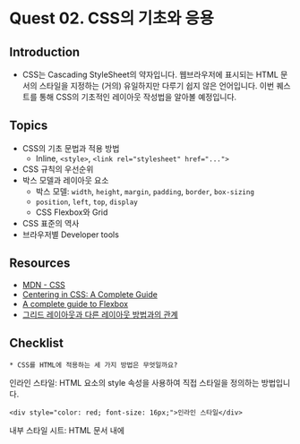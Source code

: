 # Quest 02. CSS의 기초와 응용

## Introduction
* CSS는 Cascading StyleSheet의 약자입니다. 웹브라우저에 표시되는 HTML 문서의 스타일을 지정하는 (거의) 유일하지만 다루기 쉽지 않은 언어입니다. 이번 퀘스트를 통해 CSS의 기초적인 레이아웃 작성법을 알아볼 예정입니다.

## Topics
* CSS의 기초 문법과 적용 방법
  * Inline, `<style>`, `<link rel="stylesheet" href="...">`
* CSS 규칙의 우선순위
* 박스 모델과 레이아웃 요소
  * 박스 모델: `width`, `height`, `margin`, `padding`, `border`, `box-sizing`
  * `position`, `left`, `top`, `display`
  * CSS Flexbox와 Grid
* CSS 표준의 역사
* 브라우저별 Developer tools

## Resources
* [MDN - CSS](https://developer.mozilla.org/ko/docs/Web/CSS)
* [Centering in CSS: A Complete Guide](https://css-tricks.com/centering-css-complete-guide/)
* [A complete guide to Flexbox](https://css-tricks.com/snippets/css/a-guide-to-flexbox/)
* [그리드 레이아웃과 다른 레이아웃 방법과의 관계](https://developer.mozilla.org/ko/docs/Web/CSS/CSS_Grid_Layout/%EA%B7%B8%EB%A6%AC%EB%93%9C_%EB%A0%88%EC%9D%B4%EC%95%84%EC%9B%83%EA%B3%BC_%EB%8B%A4%EB%A5%B8_%EB%A0%88%EC%9D%B4%EC%95%84%EC%9B%83_%EB%B0%A9%EB%B2%95%EA%B3%BC%EC%9D%98_%EA%B4%80%EA%B3%84)

## Checklist
`* CSS를 HTML에 적용하는 세 가지 방법은 무엇일까요?`  

인라인 스타일: HTML 요소의 style 속성을 사용하여 직접 스타일을 정의하는 방법입니다.  

```<div style="color: red; font-size: 16px;">인라인 스타일</div>```  

내부 스타일 시트: HTML 문서 내에 <style> 태그를 사용하여 스타일을 정의하는 방법입니다.  

```<head>
    <style>
        div {
            color: red;
            font-size: 16px;
        }
    </style>
</head>
```

외부 스타일 시트: 별도의 CSS 파일을 생성하고 HTML 문서에서 링크하여 스타일을 적용하는 방법입니다.

```<head>
    <link rel="stylesheet" type="text/css" href="styles.css">
</head>
```
___


  `* 세 가지 방법 각각의 장단점은 무엇일까요?`
`* CSS 규칙의 우선순위는 어떻게 결정될까요?`
`* CSS의 박스모델은 무엇일까요? 박스가 화면에서 차지하는 크기는 어떻게 결정될까요?`
`* float 속성은 왜 좋지 않을까요?`
`* Flexbox(Flexible box)와 CSS Grid의 차이와 장단점은 무엇일까요?`
`* CSS의 비슷한 요소들을 어떤 식으로 정리할 수 있을까요?`

## Quest
* Quest 01에서 만들었던 HTML을 바탕으로, [이 그림](screen.png)의 레이아웃과 CSS를 최대한 비슷하게 흉내내 보세요. 꼭 완벽히 정확할 필요는 없으나 align 등의 속성은 일치해야 합니다.
* **주의사항: 되도록이면 원래 페이지의 CSS를 참고하지 말고 아무것도 없는 백지에서 시작해 보도록 노력해 보세요!**

## Advanced
* 왜 CSS는 어려울까요?
* CSS의 어려움을 극복하기 위해 어떤 방법들이 제시되고 나왔을까요?
* CSS가 브라우저에 의해 해석되고 적용되기까지 내부적으로 어떤 과정을 거칠까요?
* 웹 폰트의 경우에는 브라우저 엔진 별로 어떤 과정을 통해 렌더링 될까요?
